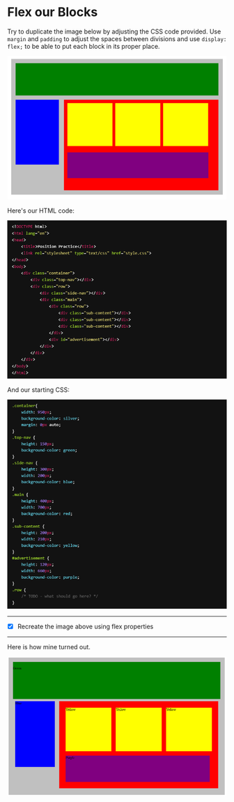 # Flex our Blocks

Try to duplicate the image below by adjusting the CSS code provided. Use `margin` and `padding` to adjust the spaces between divisions and use `display: flex;` to be able to put each block in its proper place.

![alt text](image.png)

Here's our HTML code:

![alt text](image-1.png)

And our starting CSS:

![alt text](image-2.png)

<hr/>

- [x] Recreate the image above using flex properties


<hr/>

Here is how mine turned out.

![alt text](image-3.png)

